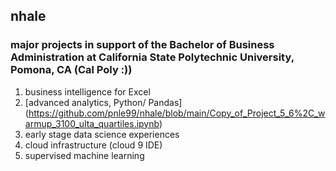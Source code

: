 ## nhale
### major projects in support of the Bachelor of Business Administration at California State Polytechnic University, Pomona, CA (Cal Poly :))
1) business intelligence for Excel
2) [advanced analytics, Python/ Pandas]
   (https://github.com/pnle99/nhale/blob/main/Copy_of_Project_5_6%2C_warmup_3100_ulta_quartiles.ipynb)
4) early stage data science experiences
5) cloud infrastructure (cloud 9 IDE)
6) supervised machine learning  
